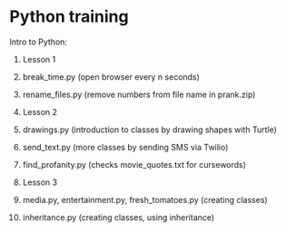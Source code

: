 # Python training

Intro to Python:

1. Lesson 1
  1. break_time.py (open browser every n seconds)
  2. rename_files.py (remove numbers from file name in prank.zip)

2. Lesson 2
  1. drawings.py (introduction to classes by drawing shapes with Turtle)
  2. send_text.py (more classes by sending SMS via Twilio)
  3. find_profanity.py (checks movie_quotes.txt for cursewords)

3. Lesson 3
  1. media.py, entertainment.py, fresh_tomatoes.py (creating classes)
  2. inheritance.py (creating classes, using inheritance)
